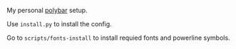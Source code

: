 My personal [polybar](https://github.com/polybar/polybar) setup. 

Use `install.py` to install the config.

Go to `scripts/fonts-install` to install requied fonts and powerline symbols.
